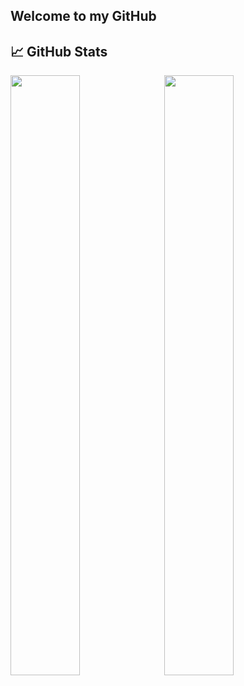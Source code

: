 ## Welcome to my GitHub

## 📈 GitHub Stats
<div style="display: float; ">
  <img style="width: calc(50% - 10px)" src="https://github-readme-stats.vercel.app/api?username=DEADSEC-SECURITY&show_icons=true&hide_border=true&&count_private=true&include_all_commits=true"/>
  <img style="width: calc(50% - 10px)" src="https://github-readme-stats.vercel.app/api/top-langs/?username=DEADSEC-SECURITY&layout=compact"/>
</div>
